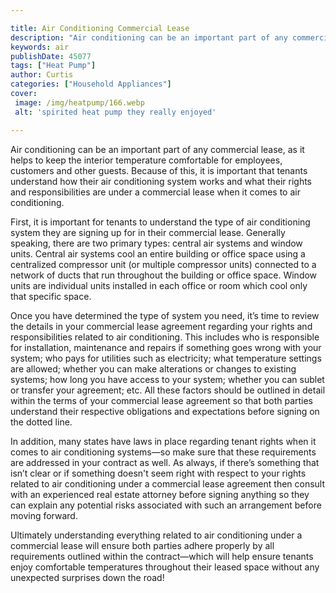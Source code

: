 ```yaml
---

title: Air Conditioning Commercial Lease
description: "Air conditioning can be an important part of any commercial lease, as it helps to keep the interior temperature comfortable for em...read now to learn more"
keywords: air
publishDate: 45077
tags: ["Heat Pump"]
author: Curtis
categories: ["Household Appliances"]
cover: 
 image: /img/heatpump/166.webp
 alt: 'spirited heat pump they really enjoyed'

---
```


Air conditioning can be an important part of any commercial lease, as it helps to keep the interior temperature comfortable for employees, customers and other guests. Because of this, it is important that tenants understand how their air conditioning system works and what their rights and responsibilities are under a commercial lease when it comes to air conditioning.

First, it is important for tenants to understand the type of air conditioning system they are signing up for in their commercial lease. Generally speaking, there are two primary types: central air systems and window units. Central air systems cool an entire building or office space using a centralized compressor unit (or multiple compressor units) connected to a network of ducts that run throughout the building or office space. Window units are individual units installed in each office or room which cool only that specific space. 

Once you have determined the type of system you need, it’s time to review the details in your commercial lease agreement regarding your rights and responsibilities related to air conditioning. This includes who is responsible for installation, maintenance and repairs if something goes wrong with your system; who pays for utilities such as electricity; what temperature settings are allowed; whether you can make alterations or changes to existing systems; how long you have access to your system; whether you can sublet or transfer your agreement; etc. All these factors should be outlined in detail within the terms of your commercial lease agreement so that both parties understand their respective obligations and expectations before signing on the dotted line. 

In addition, many states have laws in place regarding tenant rights when it comes to air conditioning systems—so make sure that these requirements are addressed in your contract as well. As always, if there’s something that isn’t clear or if something doesn't seem right with respect to your rights related to air conditioning under a commercial lease agreement then consult with an experienced real estate attorney before signing anything so they can explain any potential risks associated with such an arrangement before moving forward. 

Ultimately understanding everything related to air conditioning under a commercial lease will ensure both parties adhere properly by all requirements outlined within the contract—which will help ensure tenants enjoy comfortable temperatures throughout their leased space without any unexpected surprises down the road!
